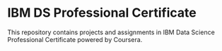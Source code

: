 # IBM DS Professional Certificate
This repository contains projects and assignments in IBM Data Science Professional Certificate powered by Coursera.
